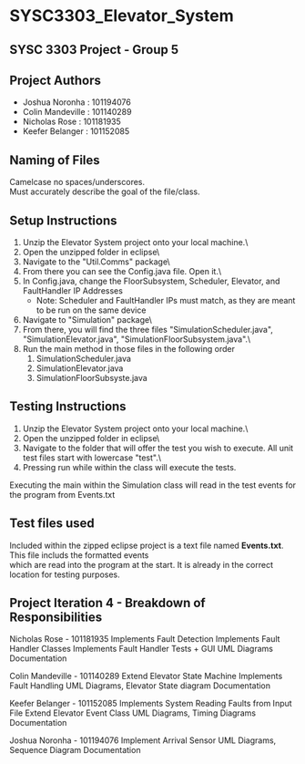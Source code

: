 # SYSC3303_Elevator_System

## SYSC 3303 Project - Group 5

## Project Authors

* Joshua Noronha : 101194076
* Colin Mandeville : 101140289
* Nicholas Rose : 101181935
* Keefer Belanger : 101152085

## Naming of Files
Camelcase no spaces/underscores.\
Must accurately describe the goal of the file/class.

## Setup Instructions
1. Unzip the Elevator System project onto your local machine.\
2. Open the unzipped folder in eclipse\
3. Navigate to the "Util.Comms" package\
4. From there you can see the Config.java file. Open it.\
5. In Config.java, change the FloorSubsystem, Scheduler, Elevator, and FaultHandler IP Addresses
    - Note: Scheduler and FaultHandler IPs must match, as they are meant to be run on the same device
6. Navigate to "Simulation" package\
7. From there, you will find the three files "SimulationScheduler.java", "SimulationElevator.java", "SimulationFloorSubsystem.java".\
8. Run the main method in those files in the following order
    1) SimulationScheduler.java
    2) SimulationElevator.java
    3) SimulationFloorSubsyste.java

## Testing Instructions
1. Unzip the Elevator System project onto your local machine.\
2. Open the unzipped folder in eclipse\
3. Navigate to the folder that will offer the test you wish to execute. All unit test files start with lowercase "test".\
4. Pressing run while within the class will execute the tests.

Executing the main within the Simulation class will read in the test events for the program from Events.txt

## Test files used
Included within the zipped eclipse project is a text file named <b>Events.txt</b>. This file includs the formatted events\
which are read into the program at the start. It is already in the correct location for testing purposes.

## Project Iteration 4 - Breakdown of Responsibilities

Nicholas Rose - 101181935
Implements Fault Detection
Implements Fault Handler Classes
Implements Fault Handler Tests + GUI
UML Diagrams
Documentation

Colin Mandeville - 101140289
Extend Elevator State Machine
Implements Fault Handling
UML Diagrams, Elevator State diagram
Documentation

Keefer Belanger - 101152085
Implements System Reading Faults from Input File
Extend Elevator Event Class
UML Diagrams, Timing Diagrams
Documentation

Joshua Noronha - 101194076
Implement Arrival Sensor
UML Diagrams, Sequence Diagram
Documentation
